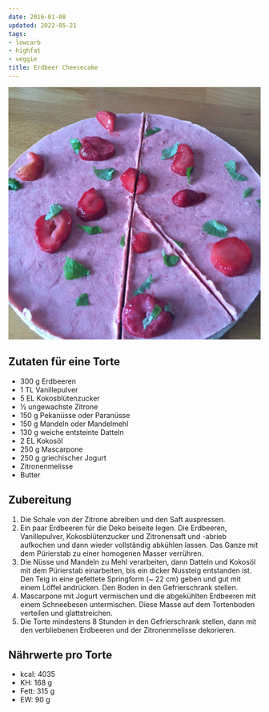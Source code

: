 ```yaml
---
date: 2016-01-08
updated: 2022-05-21
tags:
- lowcarb
- highfat
- veggie
title: Erdbeer Cheesecake
---
```


![](/img/erdbeer-cheesecake.jpg)

## Zutaten für eine Torte
- 300 g     Erdbeeren
- 1 TL      Vanillepulver
- 5 EL      Kokosblütenzucker
- ½         ungewachste Zitrone
- 150 g     Pekanüsse oder Paranüsse
- 150 g     Mandeln oder Mandelmehl
- 130 g     weiche entsteinte Datteln
- 2 EL      Kokosöl
- 250 g     Mascarpone
- 250 g     griechischer Jogurt
- Zitronenmelisse
- Butter

## Zubereitung
1. Die Schale von der Zitrone abreiben und den Saft auspressen.
1. Ein paar Erdbeeren für die Deko beiseite legen. Die Erdbeeren, Vanillepulver, Kokosblütenzucker und Zitronensaft und -abrieb aufkochen und dann wieder vollständig abkühlen lassen. Das Ganze mit dem Pürierstab zu einer homogenen Masser verrühren.
1. Die Nüsse und Mandeln zu Mehl verarbeiten, dann Datteln und Kokosöl mit dem Pürierstab einarbeiten, bis ein dicker Nussteig entstanden ist. Den Teig in eine gefettete Springform (~ 22 cm) geben und gut mit einem Löffel andrücken. Den Boden in den Gefrierschrank stellen.
1. Mascarpone mit Jogurt vermischen und die abgekühlten Erdbeeren mit einem Schneebesen untermischen. Diese Masse auf dem Tortenboden verteilen und glattstreichen.
1. Die Torte mindestens 8 Stunden in den Gefrierschrank stellen, dann mit den verbliebenen Erdbeeren und der Zitronenmelisse dekorieren.

## Nährwerte pro Torte
- kcal: 4035
- KH:    168 g
- Fett:  315 g
- EW:     90 g
